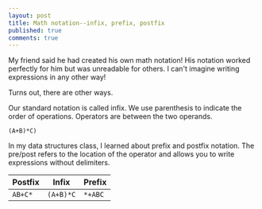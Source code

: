 ```yaml
---
layout: post
title: Math notation--infix, prefix, postfix
published: true
comments: true
---
```


My friend said he had created his own math notation! His notation worked perfectly for him but was unreadable for others. I can't imagine writing expressions in any other way!

Turns out, there are other ways.

Our standard notation is called infix. We use parenthesis to indicate the order of operations. Operators are between the two operands.

```(A+B)*C)```

In my data structures class, I learned about prefix and postfix notation. The pre/post refers to the location of the operator and allows you to write expressions without delimiters.

| Postfix     | Infix       |  Prefix     |
| ----------- | ----------- | ----------- |
| ```AB+C*```       | ```(A+B)*C```   | ```*+ABC```       |
